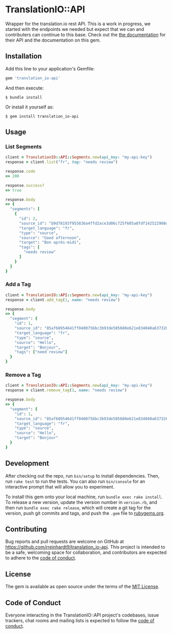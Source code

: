 # TranslationIO::API

Wrapper for the translation.io rest API. This is a work in progress, we started with the endpoints we needed but expect that we can and contributers can continue to this base.
Check out the [the documentation](https://translation.io/docs/api) for their API and the documentation on this gem.

## Installation

Add this line to your application's Gemfile:

```ruby
gem 'translation_io-api'
```

And then execute:

    $ bundle install

Or install it yourself as:

    $ gem install translation_io-api

## Usage

### List Segments

```Ruby
client = TranslationIO::API::Segments.new(api_key: "my-api-key")
response = client.list("fr", tag: "needs review")

response.code
=> 200

response.success?
=> true

response.body
=> {
  "segments": [
    {
      "id": 2,
      "source_id": "b9d78193f955836a4ffd2ace3d06c725f605a8fdf142522908dc5605fce30f72",
      "target_language": "fr",
      "type": "source",
      "source": "Good afternoon",
      "target": "Bon après-midi",
      "tags": [
        "needs review"
      ]
    }
  ]
}

```

### Add a Tag

```Ruby
client = TranslationIO::API::Segments.new(api_key: "my-api-key")
response = client.add_tag(1, name: "needs review")

response.body
=> {
  "segment": {
    "id": 1,
    "source_id": "85af68954641ff0400756bc3b93de505680e621e834040a63732621e659c1d82",
    "target_language": "fr",
    "type": "source",
    "source": "Hello",
    "target": "Bonjour",
    "tags": ["need review"]
  }
}
```

### Remove a Tag

```Ruby
client = TranslationIO::API::Segments.new(api_key: "my-api-key")
response = client.remove_tag(1, name: "needs review")

response.body
=> {
  "segment": {
    "id": 1,
    "source_id": "85af68954641ff0400756bc3b93de505680e621e834040a63732621e659c1d82",
    "target_language": "fr",
    "type": "source",
    "source": "Hello",
    "target": "Bonjour"
  }
}
```

## Development

After checking out the repo, run `bin/setup` to install dependencies. Then, run `rake test` to run the tests. You can also run `bin/console` for an interactive prompt that will allow you to experiment.

To install this gem onto your local machine, run `bundle exec rake install`. To release a new version, update the version number in `version.rb`, and then run `bundle exec rake release`, which will create a git tag for the version, push git commits and tags, and push the `.gem` file to [rubygems.org](https://rubygems.org).

## Contributing

Bug reports and pull requests are welcome on GitHub at https://github.com/rreinhardt9/translation_io-api. This project is intended to be a safe, welcoming space for collaboration, and contributors are expected to adhere to the [code of conduct](https://github.com/rreinhardt9/translation_io-api/blob/master/CODE_OF_CONDUCT.md).


## License

The gem is available as open source under the terms of the [MIT License](https://opensource.org/licenses/MIT).

## Code of Conduct

Everyone interacting in the TranslationIO::API project's codebases, issue trackers, chat rooms and mailing lists is expected to follow the [code of conduct](https://github.com/rreinhardt9/translation_io-api/blob/master/CODE_OF_CONDUCT.md).
